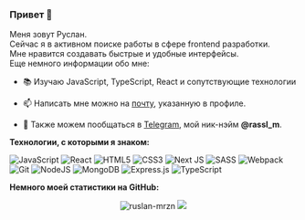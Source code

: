 ### Привет 👋

Меня зовут Руслан.  
Сейчас я в активном поиске работы в сфере frontend разработки.  
Мне нравится создавать быстрые и удобные интерфейсы.  
Еще немного информации обо мне:  

- 📚 Изучаю JavaScript, TypeScript, React и сопутствующие технологии

- 📫 Написать мне можно на [почту](mailto:russl.murzin@gmail.com), указанную в профиле.

- 💬 Также можем пообщаться в [Telegram](https://t.me/rassl_m), мой ник-нэйм **@rassl_m**.


**Технологии, с которыми я знаком:**  

![JavaScript](https://img.shields.io/badge/javascript-%23323330.svg?style=for-the-badge&logo=javascript&logoColor=%23F7DF1E)
![React](https://img.shields.io/badge/react-%2320232a.svg?style=for-the-badge&logo=react&logoColor=%2361DAFB)
![HTML5](https://img.shields.io/badge/html5-%23E34F26.svg?style=for-the-badge&logo=html5&logoColor=white)
![CSS3](https://img.shields.io/badge/css3-%231572B6.svg?style=for-the-badge&logo=css3&logoColor=white)
![Next JS](https://img.shields.io/badge/Next-black?style=for-the-badge&logo=next.js&logoColor=white)
![SASS](https://img.shields.io/badge/SASS-hotpink.svg?style=for-the-badge&logo=SASS&logoColor=white)
![Webpack](https://img.shields.io/badge/webpack-%238DD6F9.svg?style=for-the-badge&logo=webpack&logoColor=black)
![Git](https://img.shields.io/badge/git-%23F05033.svg?style=for-the-badge&logo=git&logoColor=white)
![NodeJS](https://img.shields.io/badge/node.js-6DA55F?style=for-the-badge&logo=node.js&logoColor=white)
![MongoDB](https://img.shields.io/badge/MongoDB-%234ea94b.svg?style=for-the-badge&logo=mongodb&logoColor=white)
![Express.js](https://img.shields.io/badge/express.js-%23404d59.svg?style=for-the-badge&logo=express&logoColor=%2361DAFB)
![TypeScript](https://img.shields.io/badge/typescript-%23007ACC.svg?style=for-the-badge&logo=typescript&logoColor=white)


**Немного моей статистики на GitHub:**
<p align="center">
  <img src="https://github-readme-stats.vercel.app/api?username=ruslan-mrzn&show_icons=true&theme=gotham" alt="ruslan-mrzn" />
  <img src="https://github-readme-stats.vercel.app/api/top-langs/?username=ruslan-mrzn&langs_count=8" />
</p>

<!--
**Ruslan-Mrzn/Ruslan-Mrzn** is a ✨ _special_ ✨ repository because its `README.md` (this file) appears on your GitHub profile.

Here are some ideas to get you started:

- 🔭 I’m currently working on ...
- 🌱 I’m currently learning ...
- 👯 I’m looking to collaborate on ...
- 🤔 I’m looking for help with ...
- 💬 Ask me about ...
- 📫 How to reach me: ...
- 😄 Pronouns: ...
- ⚡ Fun fact: ...
-->
